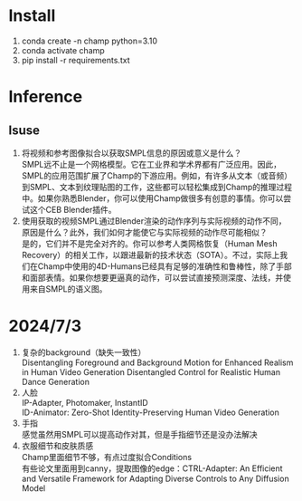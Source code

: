# Install
1. conda create -n champ python=3.10
2. conda activate champ
3. pip install -r requirements.txt
# Inference  
## Isuse
1. 将视频和参考图像拟合以获取SMPL信息的原因或意义是什么？  
SMPL远不止是一个网格模型。它在工业界和学术界都有广泛应用。因此，SMPL的应用范围扩展了Champ的下游应用。例如，有许多从文本（或音频）到SMPL、文本到纹理贴图的工作，这些都可以轻松集成到Champ的推理过程中。如果你熟悉Blender，你可以使用Champ做很多有创意的事情。你可以尝试这个CEB Blender插件。  
2. 使用获取的视频SMPL通过Blender渲染的动作序列与实际视频的动作不同，原因是什么？此外，我们如何才能使它与实际视频的动作尽可能相似？  
是的，它们并不是完全对齐的。你可以参考人类网格恢复（Human Mesh Recovery）的相关工作，以跟进最新的技术状态（SOTA）。不过，实际上我们在Champ中使用的4D-Humans已经具有足够的准确性和鲁棒性，除了手部和面部表情。如果你想要更逼真的动作，可以尝试直接预测深度、法线，并使用来自SMPL的语义图。

# 2024/7/3
1. 复杂的background（缺失一致性）  
Disentangling Foreground and Background Motion for Enhanced Realism in Human Video Generation
Disentangled Control for Realistic Human Dance Generation
2. 人脸  
IP-Adapter, Photomaker, InstantID  
ID-Animator: Zero-Shot Identity-Preserving Human Video Generation  
3. 手指  
感觉虽然用SMPL可以提高动作对其，但是手指细节还是没办法解决  
4. 衣服细节和皮肤质感  
Champ里面细节不够，有点过度拟合Conditions  
有些论文里面用到canny，提取图像的edge：CTRL-Adapter: An Efficient and Versatile Framework for Adapting Diverse Controls to Any Diffusion Model  


